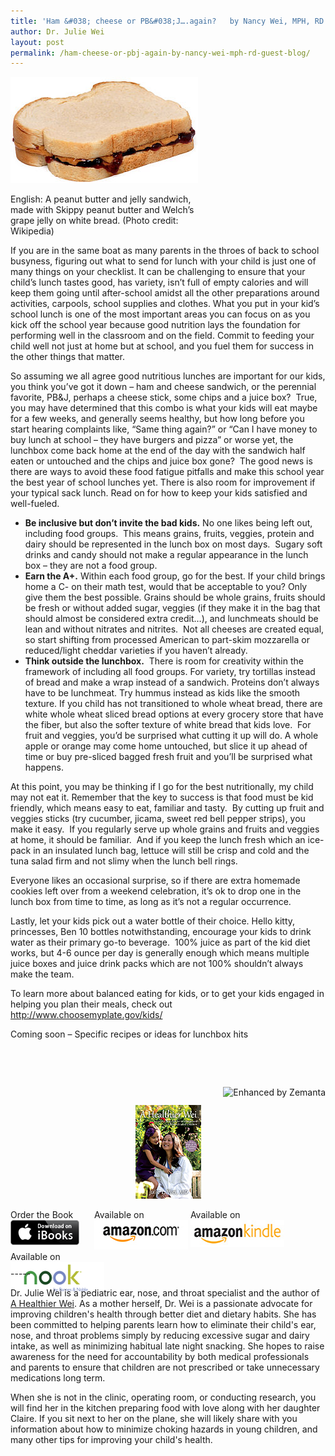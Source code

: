 ```yaml
---
title: 'Ham &#038; cheese or PB&#038;J….again?   by Nancy Wei, MPH, RD &#8211; Guest Blog'
author: Dr. Julie Wei
layout: post
permalink: /ham-cheese-or-pbj-again-by-nancy-wei-mph-rd-guest-blog/
---
```

<div style="width: 310px" class="wp-caption alignright">
  <a href="http://commons.wikipedia.org/wiki/File:Peanut-Butter-Jelly-Sandwich.jpg" target="_blank"><img class="zemanta-img-inserted zemanta-img-configured" title="English: A peanut butter and jelly sandwich, m..." alt="English: A peanut butter and jelly sandwich, m..." src="/wp-content/uploads/2013/08/300px-Peanut-Butter-Jelly-Sandwich.jpg" width="300" height="170" /></a>
  
  <p class="wp-caption-text">
    English: A peanut butter and jelly sandwich, made with Skippy peanut butter and Welch&#8217;s grape jelly on white bread. (Photo credit: Wikipedia)
  </p>
</div>

If you are in the same boat as many parents in the throes of back to school busyness, figuring out what to send for lunch with your child is just one of many things on your checklist. It can be challenging to ensure that your child’s lunch tastes good, has variety, isn’t full of empty calories and will keep them going until after-school amidst all the other preparations around activities, carpools, school supplies and clothes. What you put in your kid’s school lunch is one of the most important areas you can focus on as you kick off the school year because good nutrition lays the foundation for performing well in the classroom and on the field. Commit to feeding your child well not just at home but at school, and you fuel them for success in the other things that matter.

So assuming we all agree good nutritious lunches are important for our kids, you think you’ve got it down – ham and cheese sandwich, or the perennial favorite, PB&J, perhaps a cheese stick, some chips and a juice box?  True, you may have determined that this combo is what your kids will eat maybe for a few weeks, and generally seems healthy, but how long before you start hearing complaints like, “Same thing again?” or “Can I have money to buy lunch at school – they have burgers and pizza” or worse yet, the lunchbox come back home at the end of the day with the sandwich half eaten or untouched and the chips and juice box gone?  The good news is there are ways to avoid these food fatigue pitfalls and make this school year the best year of school lunches yet. There is also room for improvement if your typical sack lunch. Read on for how to keep your kids satisfied and well-fueled.

  * **Be inclusive but don’t invite the bad kids.** No one likes being left out, including food groups.  This means grains, fruits, veggies, protein and dairy should be represented in the lunch box on most days.  Sugary soft drinks and candy should not make a regular appearance in the lunch box – they are not a food group.
  * **Earn the A+.** Within each food group, go for the best. If your child brings home a C- on their math test, would that be acceptable to you? Only give them the best possible. Grains should be whole grains, fruits should be fresh or without added sugar, veggies (if they make it in the bag that should almost be considered extra credit…), and lunchmeats should be lean and without nitrates and nitrites.  Not all cheeses are created equal, so start shifting from processed American to part-skim mozzarella or reduced/light cheddar varieties if you haven’t already.
  * **Think outside the lunchbox.**  There is room for creativity within the framework of including all food groups. For variety, try tortillas instead of bread and make a wrap instead of a sandwich. Proteins don’t always have to be lunchmeat. Try hummus instead as kids like the smooth texture. If you child has not transitioned to whole wheat bread, there are white whole wheat sliced bread options at every grocery store that have the fiber, but also the softer texture of white bread that kids love.  For fruit and veggies, you’d be surprised what cutting it up will do. A whole apple or orange may come home untouched, but slice it up ahead of time or buy pre-sliced bagged fresh fruit and you’ll be surprised what happens.

At this point, you may be thinking if I go for the best nutritionally, my child may not eat it. Remember that the key to success is that food must be kid friendly, which means easy to eat, familiar and tasty.  By cutting up fruit and veggies sticks (try cucumber, jicama, sweet red bell pepper strips), you make it easy.  If you regularly serve up whole grains and fruits and veggies at home, it should be familiar.  And if you keep the lunch fresh which an ice-pack in an insulated lunch bag, lettuce will still be crisp and cold and the tuna salad firm and not slimy when the lunch bell rings.

Everyone likes an occasional surprise, so if there are extra homemade cookies left over from a weekend celebration, it’s ok to drop one in the lunch box from time to time, as long as it’s not a regular occurrence.

Lastly, let your kids pick out a water bottle of their choice. Hello kitty, princesses, Ben 10 bottles notwithstanding, encourage your kids to drink water as their primary go-to beverage.  100% juice as part of the kid diet works, but 4-6 ounce per day is generally enough which means multiple juice boxes and juice drink packs which are not 100% shouldn’t always make the team.

To learn more about balanced eating for kids, or to get your kids engaged in helping you plan their meals, check out <http://www.choosemyplate.gov/kids/>

Coming soon &#8211; Specific recipes or ideas for lunchbox hits

&nbsp;

&nbsp;

<div class="zemanta-pixie" style="margin-top: 10px; height: 15px;">
  <a class="zemanta-pixie-a" title="Enhanced by Zemanta" href="http://www.zemanta.com/?px"><img class="zemanta-pixie-img" style="border: none; float: right;" alt="Enhanced by Zemanta" src="http://img.zemanta.com/zemified_e.png?x-id=e5d8f803-4c2a-4184-b2a0-a7239f1a32f9" /></a>
</div>

<span style="width:105px;display:table;margin:0 auto;"><a href="the-book/"><img src="/wp-content/uploads/2014/04/AHealthierWei_cover_150.png" /></a></span>

<p style="height:80px">
  <span style="width:130px;display:inline-block;vertical-align:top;"> Order the Book <a href="https://itunes.apple.com/us/book/a-healthier-wei/id806784060?ls=1&mt=11#" target="_blank" > <img class="size-full wp-image-944" alt="Apple iBooks" title="Apple iBooks" src="/wp-content/uploads/2014/02/Download_on_iBooks_Badge_US-UK_110x40_090513.png" width="110" height="40" /></a> </span> <span style="width:150px;display:inline-block;vertical-align:top;">Available on <a href="http://amzn.to/1fSNqeb" target="_blank" > <img class="size-full wp-image-945" alt="Amazon.com" title="Amazon.com" src="/wp-content/uploads/2014/02/amazon_com_logo_160.jpg" width="160" height="47" /> </a> </span> <span  style="width:150px;display:inline-block;vertical-align:top;">Available on <a href="http://amzn.to/1eHEfNl" target="_blank" > <img class="size-full wp-image-946" alt="Amazon Kindle" title="Amazon Kindle" src="/wp-content/uploads/2014/02/kindle_logo_160.jpg" width="160" height="43" /> </a> </span> <span style="width:150px;display:inline-block;vertical-align:top;">Available on <a href="http://www.barnesandnoble.com/w/a-healthier-wei-julie-wei/1118260302?ean=2940148244592&itm=1&usri=2940148244592" target="_blank" > <img class="size-full wp-image-947" alt="Nook" title="Nook" src="/wp-content/uploads/2014/02/nook_logo_160.png" width="160" height="52" /></a> </span>
</p>

\-----

Dr. Julie Wei is a pediatric ear, nose, and throat specialist and the author of [A Healthier Wei][1]. As a mother herself, Dr. Wei is a passionate advocate for improving children's health through better diet and dietary habits. She has been committed to helping parents learn how to eliminate their child's ear, nose, and throat problems simply by reducing excessive sugar and dairy intake, as well as minimizing habitual late night snacking. She hopes to raise awareness for the need for accountability by both medical professionals and parents to ensure that children are not prescribed or take unnecessary medications long term. 

When she is not in the clinic, operating room, or conducting research, you will find her in the kitchen preparing food with love along with her daughter Claire. If you sit next to her on the plane, she will likely share with you information about how to minimize choking hazards in young children, and many other tips for improving your child's health.

 [1]: the-book